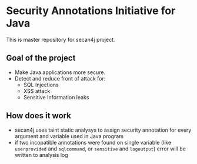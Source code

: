 # Security Annotations Initiative for Java
This is master repository for secan4j project.

## Goal of the project
- Make Java applications more secure.
- Detect and reduce front of attack for:
  - SQL Injections
  - XSS attack
  - Sensitive Information leaks

## How does it work
- secan4j uses taint static analysys to assign security annotation for every argument and variable used in Java program
- if two incopatible annotations were found on single variable (like `userprovided` and `sqlcommand`, or `sensitive` and `logoutput`) error will be written to analysis log
